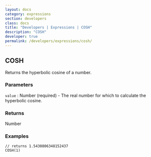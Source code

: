```yaml
---
layout: docs
category: expressions
section: developers
class: docs
title: "Developers | Expressions | COSH"
description: "COSH"
developer: true
permalink: /developers/expressions/cosh/
---
```


## COSH

Returns the hyperbolic cosine of a number.

### Parameters
`value` : Number (required) - The real number for which to calculate the hyperbolic cosine.

### Returns
Number

### Examples
```
// returns 1.5430806348152437
COSH(1)
```